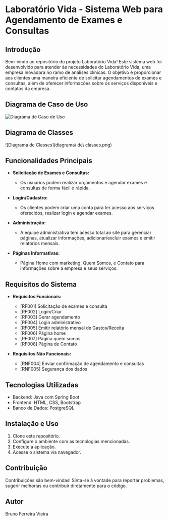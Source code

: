 # Laboratório Vida - Sistema Web para Agendamento de Exames e Consultas

## Introdução

Bem-vindo ao repositório do projeto Laboratório Vida! Este sistema web foi desenvolvido para atender às necessidades do Laboratório Vida, uma empresa inovadora no ramo de análises clínicas. O objetivo é proporcionar aos clientes uma maneira eficiente de solicitar agendamentos de exames e consultas, além de oferecer informações sobre os serviços disponíveis e contatos da empresa.

## Diagrama de Caso de Uso

![Diagrama de Caso de Uso](diagrama\caso\de\uso-2.png)

## Diagrama de Classes

![Diagrama de Classes](diagrama\ de\ classes.png)


## Funcionalidades Principais

- **Solicitação de Exames e Consultas:**
  - Os usuários podem realizar orçamentos e agendar exames e consultas de forma fácil e rápida.

- **Login/Cadastro:**
  - Os clientes podem criar uma conta para ter acesso aos serviços oferecidos, realizar login e agendar exames.

- **Administração:**
  - A equipe administrativa tem acesso total ao site para gerenciar páginas, atualizar informações, adicionar/excluir exames e emitir relatórios mensais.

- **Páginas Informativas:**
  - Página Home com marketing, Quem Somos, e Contato para informações sobre a empresa e seus serviços.

## Requisitos do Sistema

- **Requisitos Funcionais:**
  - [RF001] Solicitação de exames e consulta
  - [RF002] Login/Criar
  - [RF003] Gerar agendamento
  - [RF004] Login administrativo
  - [RF005] Emitir relatório mensal de Gastos/Receita
  - [RF006] Página home
  - [RF007] Página quem somos
  - [RF008] Página de Contato

- **Requisitos Não Funcionais:**
  - [RNF004] Enviar confirmação de agendamento e consultas
  - [RNF005] Segurança dos dados

## Tecnologias Utilizadas

- Backend: Java com Spring Boot
- Frontend: HTML, CSS, Bootstrap
- Banco de Dados: PostgreSQL

## Instalação e Uso

1. Clone este repositório.
2. Configure o ambiente com as tecnologias mencionadas.
3. Execute a aplicação.
4. Acesse o sistema via navegador.

## Contribuição

Contribuições são bem-vindas! Sinta-se à vontade para reportar problemas, sugerir melhorias ou contribuir diretamente para o código.

## Autor

Bruno Ferreira Vieira
